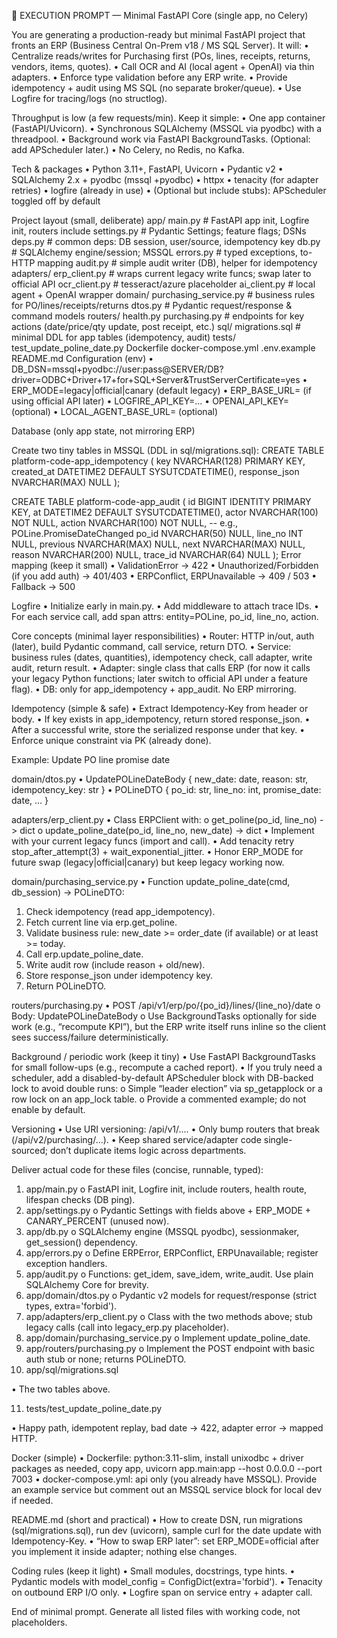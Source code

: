  
🧠 EXECUTION PROMPT — 
Minimal FastAPI Core
 (single app, no Celery)

You are generating a production-ready but minimal FastAPI project that fronts an ERP (Business Central On-Prem v18 / MS SQL Server). It will:
•	Centralize reads/writes for Purchasing first (POs, lines, receipts, returns, vendors, items, quotes).
•	Call OCR and AI (local agent + OpenAI) via thin adapters.
•	Enforce type validation before any ERP write.
•	Provide idempotency + audit using MS SQL (no separate broker/queue).
•	Use Logfire for tracing/logs (no structlog).

Throughput is low (a few requests/min). Keep it simple:
•	One app container (FastAPI/Uvicorn).
•	Synchronous SQLAlchemy (MSSQL via pyodbc) with a threadpool.
•	Background work via FastAPI BackgroundTasks. (Optional: add APScheduler later.)
•	No Celery, no Redis, no Kafka.

Tech & packages
•	Python 3.11+, FastAPI, Uvicorn
•	Pydantic v2
•	SQLAlchemy 2.x + pyodbc (mssql +pyodbc)
•	httpx
•	tenacity (for adapter retries)
•	logfire (already in use)
•	(Optional but include stubs): APScheduler toggled off by default

Project layout (small, deliberate)
app/
  main.py               # FastAPI app init, Logfire init, routers include
  settings.py           # Pydantic Settings; feature flags; DSNs
  deps.py               # common deps: DB session, user/source, idempotency key
  db.py                 # SQLAlchemy engine/session; MSSQL
  errors.py             # typed exceptions, to-HTTP mapping
  audit.py              # simple audit writer (DB), helper for idempotency
  adapters/
    erp_client.py       # wraps current legacy write funcs; swap later to official API
    ocr_client.py       # tesseract/azure placeholder
    ai_client.py        # local agent + OpenAI wrapper
  domain/
    purchasing_service.py  # business rules for PO/lines/receipts/returns
    dtos.py                # Pydantic request/response & command models
  routers/
    health.py
    purchasing.py       # endpoints for key actions (date/price/qty update, post receipt, etc.)
  sql/
    migrations.sql      # minimal DDL for app tables (idempotency, audit)
tests/
  test_update_poline_date.py
Dockerfile
docker-compose.yml
.env.example
README.md
Configuration (env)
•	DB_DSN=mssql+pyodbc://user:pass@SERVER/DB?driver=ODBC+Driver+17+for+SQL+Server&TrustServerCertificate=yes
•	ERP_MODE=legacy|official|canary (default legacy)
•	ERP_BASE_URL= (if using official API later)
•	LOGFIRE_API_KEY=...
•	OPENAI_API_KEY= (optional)
•	LOCAL_AGENT_BASE_URL= (optional)

Database (only app state, 
not
 mirroring ERP)

Create two tiny tables in MSSQL (DDL in sql/migrations.sql):
CREATE TABLE platform-code-app_idempotency (
  key NVARCHAR(128) PRIMARY KEY,
  created_at DATETIME2 DEFAULT SYSUTCDATETIME(),
  response_json NVARCHAR(MAX) NULL
);

CREATE TABLE platform-code-app_audit (
  id BIGINT IDENTITY PRIMARY KEY,
  at DATETIME2 DEFAULT SYSUTCDATETIME(),
  actor NVARCHAR(100) NOT NULL,
  action NVARCHAR(100) NOT NULL,   -- e.g., POLine.PromiseDateChanged
  po_id NVARCHAR(50) NULL,
  line_no INT NULL,
  previous NVARCHAR(MAX) NULL,
  next NVARCHAR(MAX) NULL,
  reason NVARCHAR(200) NULL,
  trace_id NVARCHAR(64) NULL
);
Error mapping (keep it small)
•	ValidationError → 422
•	Unauthorized/Forbidden (if you add auth) → 401/403
•	ERPConflict, ERPUnavailable → 409 / 503
•	Fallback → 500

Logfire
•	Initialize early in main.py.
•	Add middleware to attach trace IDs.
•	For each service call, add span attrs: entity=POLine, po_id, line_no, action.

Core concepts (minimal layer responsibilities)
•	Router: HTTP in/out, auth (later), build Pydantic command, call service, return DTO.
•	Service: business rules (dates, quantities), idempotency check, call adapter, write audit, return result.
•	Adapter: single class that calls ERP (for now it calls your legacy Python functions; later switch to official API under a feature flag).
•	DB: only for app_idempotency + app_audit. No ERP mirroring.

Idempotency (simple & safe)
•	Extract Idempotency-Key from header or body.
•	If key exists in app_idempotency, return stored response_json.
•	After a successful write, store the serialized response under that key.
•	Enforce unique constraint via PK (already done).

Example: 
Update PO line promise date

domain/dtos.py
•	UpdatePOLineDateBody { new_date: date, reason: str, idempotency_key: str }
•	POLineDTO { po_id: str, line_no: int, promise_date: date, ... }

adapters/erp_client.py
•	Class ERPClient with:
o	get_poline(po_id, line_no) -> dict
o	update_poline_date(po_id, line_no, new_date) -> dict
•	Implement with your current legacy funcs (import and call).
•	Add tenacity retry stop_after_attempt(3) + wait_exponential_jitter.
•	Honor ERP_MODE for future swap (legacy|official|canary) but keep legacy working now.

domain/purchasing_service.py
•	Function update_poline_date(cmd, db_session) -> POLineDTO:
1.	Check idempotency (read app_idempotency).
2.	Fetch current line via erp.get_poline.
3.	Validate business rule: new_date >= order_date (if available) or at least >= today.
4.	Call erp.update_poline_date.
5.	Write audit row (include reason + old/new).
6.	Store response_json under idempotency key.
7.	Return POLineDTO.

routers/purchasing.py
•	POST /api/v1/erp/po/{po_id}/lines/{line_no}/date
o	Body: UpdatePOLineDateBody
o	Use BackgroundTasks optionally for side work (e.g., “recompute KPI”), but the ERP write itself runs inline so the client sees success/failure deterministically.

Background / periodic work (keep it tiny)
•	Use FastAPI BackgroundTasks for small follow-ups (e.g., recompute a cached report).
•	If you truly need a scheduler, add a disabled-by-default APScheduler block with DB-backed lock to avoid double runs:
o	Simple “leader election” via sp_getapplock or a row lock on an app_lock table.
o	Provide a commented example; do not enable by default.

Versioning
•	Use URI versioning: /api/v1/....
•	Only bump routers that break (/api/v2/purchasing/...).
•	Keep shared service/adapter code single-sourced; don’t duplicate items logic across departments.

Deliver 
actual code
 for these files (concise, runnable, typed):
1.	app/main.py
o	FastAPI init, Logfire init, include routers, health route, lifespan checks (DB ping).
2.	app/settings.py
o	Pydantic Settings with fields above + ERP_MODE + CANARY_PERCENT (unused now).
3.	app/db.py
o	SQLAlchemy engine (MSSQL pyodbc), sessionmaker, get_session() dependency.
4.	app/errors.py
o	Define ERPError, ERPConflict, ERPUnavailable; register exception handlers.
5.	app/audit.py
o	Functions: get_idem, save_idem, write_audit. Use plain SQLAlchemy Core for brevity.
6.	app/domain/dtos.py
o	Pydantic v2 models for request/response (strict types, extra='forbid').
7.	app/adapters/erp_client.py
o	Class with the two methods above; stub legacy calls (call into legacy_erp.py placeholder).
8.	app/domain/purchasing_service.py
o	Implement update_poline_date.
9.	app/routers/purchasing.py
o	Implement the POST endpoint with basic auth stub or none; returns POLineDTO.
10.	app/sql/migrations.sql

•	The two tables above.

11.	tests/test_update_poline_date.py

•	Happy path, idempotent replay, bad date → 422, adapter error → mapped HTTP.

Docker (simple)
•	Dockerfile: python:3.11-slim, install unixodbc + driver packages as needed, copy app, uvicorn app.main:app --host 0.0.0.0 --port 7003
•	docker-compose.yml: api only (you already have MSSQL). Provide an example service but comment out an MSSQL service block for local dev if needed.

README.md (short and practical)
•	How to create DSN, run migrations (sql/migrations.sql), run dev (uvicorn), sample curl for the date update with Idempotency-Key.
•	“How to swap ERP later”: set ERP_MODE=official after you implement it inside adapter; nothing else changes.

Coding rules (keep it light)
•	Small modules, docstrings, type hints.
•	Pydantic models with model_config = ConfigDict(extra='forbid').
•	Tenacity on outbound ERP I/O only.
•	Logfire span on service entry + adapter call.

End of minimal prompt. Generate all listed files with working code, not placeholders.
 

